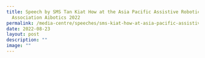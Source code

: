 ```yaml
---
title: Speech by SMS Tan Kiat How at the Asia Pacific Assistive Robotics
  Association Aibotics 2022
permalink: /media-centre/speeches/sms-kiat-how-at-asia-pacific-assistive-robotics-association-2022/
date: 2022-08-23
layout: post
description: ""
image: ""
---
```

